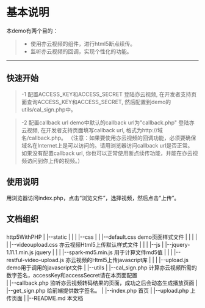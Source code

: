 基本说明
===================
本demo有两个目的：
  > - 使用亦云视频的组件，进行html5断点续传。
  > - 监听亦云视频的回调，实现个性化的功能。

----------

快速开始
-------------
 > -1 配置ACCESS_KEY和ACCESS_SECRET
登陆亦云视频, 在开发者支持页面查询ACCESS_KEY和ACCESS_SECRET, 然后配置到demo的utils/cal_sign.php中。

 > -2 配置callback url
demo中默认的callback url为"callback.php"
登陆亦云视频, 在开发者支持页面填写callback url, 格式为http://域名/callback.php。
（注意：如果要使用亦云视频的回调功能，必须要确保域名在Internet上是可以访问的。请用浏览器访问callback url是否正常。
如果没有配置callback url, 你也可以正常使用断点续传功能，并能在亦云视频访问到你上传的视频。）

使用说明
-------------
用浏览器访问index.php，点击“浏览文件”，选择视频，然后点击“上传”。

文档组织
-------------
### 
http5WithPHP
  |
  |--static
  |    |
  |    |--css
  |    |    |--default.css				demo页面样式文件
  |    |    |
  |    |	|--videoupload.css 			亦云视频Html5上传默认样式文件
  |    |
  |    |--js
  |        |--jquery-1.11.1.min.js		jquery
  |        |
  |        |--spark-md5.min.js			用于计算文件md5值
  |        |
  |        |--restful-video-upload.js	亦云视频的Html5上传javascript库
  |        |
  |        |--upload.js					demo用于调用的javascript文件
  |
  |--utils
  |    |--cal_sign.php					计算亦云视频所需的数字签名，accessKey和accessSecret请在本页面配置					
  |
  |--callback.php						监听亦云视频转码结果的页面，成功之后会动态生成播放页面
  |
  |--get_sign.php						给前端提供数字签名。
  |
  |--index.php							首页
  |
  |--upload.php                                              上传页面
  |
  |--README.md					     本文档
### 
